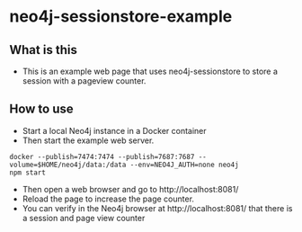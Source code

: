 # neo4j-sessionstore-example

## What is this
- This is an example web page that uses neo4j-sessionstore to store a session with a pageview counter.

## How to use
- Start a local Neo4j instance in a Docker container
- Then start the example web server.
```
docker --publish=7474:7474 --publish=7687:7687 --volume=$HOME/neo4j/data:/data --env=NEO4J_AUTH=none neo4j
npm start
```

- Then open a web browser and go to http://localhost:8081/
- Reload the page to increase the page counter.
- You can verify in the Neo4j browser at http://localhost:8081/  that there is a session and page view counter
